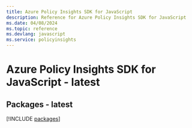 ```yaml
---
title: Azure Policy Insights SDK for JavaScript
description: Reference for Azure Policy Insights SDK for JavaScript
ms.date: 04/08/2024
ms.topic: reference
ms.devlang: javascript
ms.service: policyinsights
---
```

# Azure Policy Insights SDK for JavaScript - latest
## Packages - latest
[!INCLUDE [packages](policy-insights-index.md)]